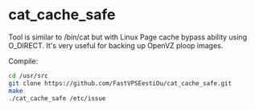 cat_cache_safe
==============

Tool is similar to /bin/cat but with Linux Page cache bypass ability using O_DIRECT. It's very useful for backing up OpenVZ ploop images.

Compile:
```bash
cd /usr/src
git clone https://github.com/FastVPSEestiOu/cat_cache_safe.git
make
./cat_cache_safe /etc/issue
```
